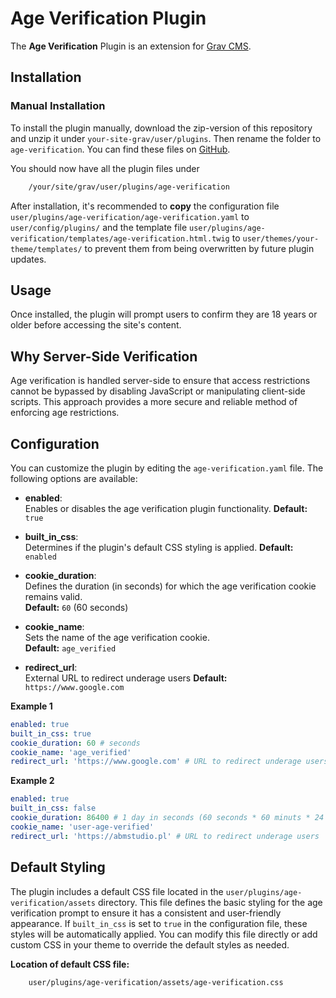 # Age Verification Plugin

The **Age Verification** Plugin is an extension for [Grav CMS](https://github.com/getgrav/grav). 

## Installation

### Manual Installation

To install the plugin manually, download the zip-version of this repository and unzip it under `your-site-grav/user/plugins`. Then rename the folder to `age-verification`. You can find these files on [GitHub](https://github.com/nmorajda/grav-plugin-age-verification).

You should now have all the plugin files under

```bash
    /your/site/grav/user/plugins/age-verification
```

After installation, it's recommended to **copy** the configuration file `user/plugins/age-verification/age-verification.yaml` to `user/config/plugins/` and the template file `user/plugins/age-verification/templates/age-verification.html.twig` to `user/themes/your-theme/templates/` to prevent them from being overwritten by future plugin updates.

## Usage

Once installed, the plugin will prompt users to confirm they are 18 years or older before accessing the site's content. 

## Why Server-Side Verification

Age verification is handled server-side to ensure that access restrictions cannot be bypassed by disabling JavaScript or manipulating client-side scripts. This approach provides a more secure and reliable method of enforcing age restrictions.

## Configuration

You can customize the plugin by editing the `age-verification.yaml` file. The following options are available:

- **enabled**:  
  Enables or disables the age verification plugin functionality.
  **Default:** `true` 

- **built_in_css**:  
  Determines if the plugin's default CSS styling is applied.
  **Default:** `enabled` 

- **cookie_duration**:  
  Defines the duration (in seconds) for which the age verification cookie remains valid.  
  **Default:** `60` (60 seconds)

- **cookie_name**:  
  Sets the name of the age verification cookie.  
  **Default:** `age_verified`

- **redirect_url**:  
  External URL to redirect underage users
  **Default:** `https://www.google.com`

**Example 1**

```yaml
enabled: true
built_in_css: true
cookie_duration: 60 # seconds
cookie_name: 'age_verified'
redirect_url: 'https://www.google.com' # URL to redirect underage users
```

**Example 2**

```yaml
enabled: true
built_in_css: false
cookie_duration: 86400 # 1 day in seconds (60 seconds * 60 minuts * 24 hours)
cookie_name: 'user-age-verified'
redirect_url: 'https://abmstudio.pl' # URL to redirect underage users
```

## Default Styling

The plugin includes a default CSS file located in the `user/plugins/age-verification/assets` directory. This file defines the basic styling for the age verification prompt to ensure it has a consistent and user-friendly appearance. If `built_in_css` is set to `true` in the configuration file, these styles will be automatically applied. You can modify this file directly or add custom CSS in your theme to override the default styles as needed.

**Location of default CSS file:**

```bash
    user/plugins/age-verification/assets/age-verification.css
```
